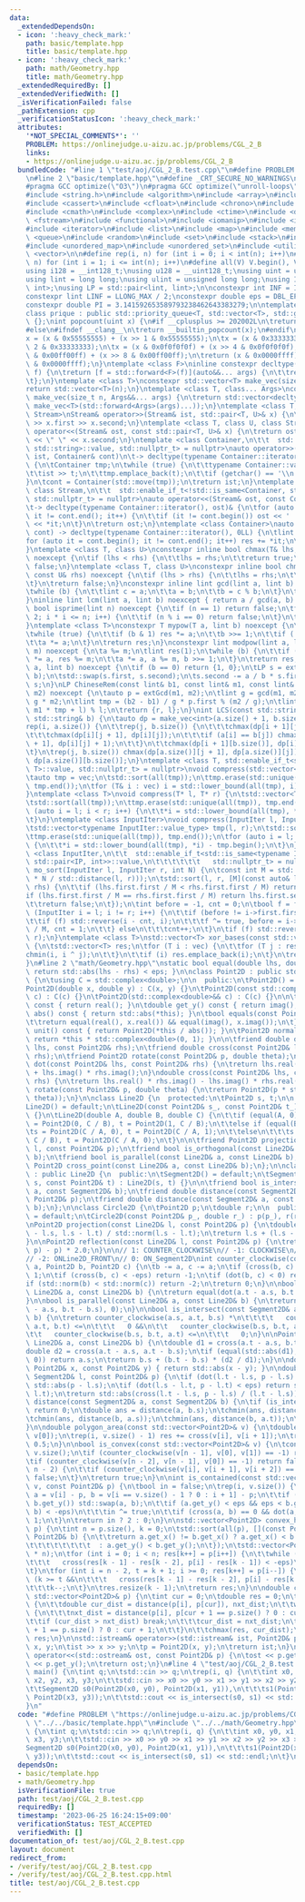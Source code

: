```yaml
---
data:
  _extendedDependsOn:
  - icon: ':heavy_check_mark:'
    path: basic/template.hpp
    title: basic/template.hpp
  - icon: ':heavy_check_mark:'
    path: math/Geometry.hpp
    title: math/Geometry.hpp
  _extendedRequiredBy: []
  _extendedVerifiedWith: []
  _isVerificationFailed: false
  _pathExtension: cpp
  _verificationStatusIcon: ':heavy_check_mark:'
  attributes:
    '*NOT_SPECIAL_COMMENTS*': ''
    PROBLEM: https://onlinejudge.u-aizu.ac.jp/problems/CGL_2_B
    links:
    - https://onlinejudge.u-aizu.ac.jp/problems/CGL_2_B
  bundledCode: "#line 1 \"test/aoj/CGL_2_B.test.cpp\"\n#define PROBLEM \"https://onlinejudge.u-aizu.ac.jp/problems/CGL_2_B\"\
    \n#line 2 \"basic/template.hpp\"\n#define _CRT_SECURE_NO_WARNINGS\n#ifndef __clang__\n\
    #pragma GCC optimize(\"O3\")\n#pragma GCC optimize(\"unroll-loops\")\n#endif\n\
    #include <string.h>\n#include <algorithm>\n#include <array>\n#include <bitset>\n\
    #include <cassert>\n#include <cfloat>\n#include <chrono>\n#include <climits>\n\
    #include <cmath>\n#include <complex>\n#include <ctime>\n#include <deque>\n#include\
    \ <fstream>\n#include <functional>\n#include <iomanip>\n#include <iostream>\n\
    #include <iterator>\n#include <list>\n#include <map>\n#include <memory>\n#include\
    \ <queue>\n#include <random>\n#include <set>\n#include <stack>\n#include <string>\n\
    #include <unordered_map>\n#include <unordered_set>\n#include <utility>\n#include\
    \ <vector>\n\n#define rep(i, n) for (int i = 0; i < int(n); i++)\n#define REP(i,\
    \ n) for (int i = 1; i <= int(n); i++)\n#define all(V) V.begin(), V.end()\n\n\
    using i128 = __int128_t;\nusing u128 = __uint128_t;\nusing uint = unsigned int;\n\
    using lint = long long;\nusing ulint = unsigned long long;\nusing IP = std::pair<int,\
    \ int>;\nusing LP = std::pair<lint, lint>;\n\nconstexpr int INF = INT_MAX / 2;\n\
    constexpr lint LINF = LLONG_MAX / 2;\nconstexpr double eps = DBL_EPSILON * 10;\n\
    constexpr double PI = 3.141592653589793238462643383279;\n\ntemplate <class T>\n\
    class prique : public std::priority_queue<T, std::vector<T>, std::greater<T>>\
    \ {};\nint popcount(uint x) {\n#if __cplusplus >= 202002L\n\treturn std::popcount(x);\n\
    #else\n#ifndef __clang__\n\treturn __builtin_popcount(x);\n#endif\n#endif\n\t\
    x = (x & 0x55555555) + (x >> 1 & 0x55555555);\n\tx = (x & 0x33333333) + (x >>\
    \ 2 & 0x33333333);\n\tx = (x & 0x0f0f0f0f) + (x >> 4 & 0x0f0f0f0f);\n\tx = (x\
    \ & 0x00ff00ff) + (x >> 8 & 0x00ff00ff);\n\treturn (x & 0x0000ffff) + (x >> 16\
    \ & 0x0000ffff);\n}\ntemplate <class F>\ninline constexpr decltype(auto) lambda_fix(F&&\
    \ f) {\n\treturn [f = std::forward<F>(f)](auto&&... args) {\n\t\treturn f(f, std::forward<decltype(args)>(args)...);\n\
    \t};\n}\ntemplate <class T>\nconstexpr std::vector<T> make_vec(size_t n) {\n\t\
    return std::vector<T>(n);\n}\ntemplate <class T, class... Args>\nconstexpr auto\
    \ make_vec(size_t n, Args&&... args) {\n\treturn std::vector<decltype(make_vec<T>(args...))>(n,\
    \ make_vec<T>(std::forward<Args>(args)...));\n}\ntemplate <class T, class U, class\
    \ Stream>\nStream& operator>>(Stream& ist, std::pair<T, U>& x) {\n\treturn ist\
    \ >> x.first >> x.second;\n}\ntemplate <class T, class U, class Stream>\nStream&\
    \ operator<<(Stream& ost, const std::pair<T, U>& x) {\n\treturn ost << x.first\
    \ << \" \" << x.second;\n}\ntemplate <class Container,\n\t\t  std::enable_if_t<!std::is_same<Container,\
    \ std::string>::value, std::nullptr_t> = nullptr>\nauto operator>>(std::istream&\
    \ ist, Container& cont)\n\t-> decltype(typename Container::iterator(), std::cin)&\
    \ {\n\tContainer tmp;\n\twhile (true) {\n\t\ttypename Container::value_type t;\n\
    \t\tist >> t;\n\t\ttmp.emplace_back(t);\n\t\tif (getchar() == '\\n') break;\n\t\
    }\n\tcont = Container(std::move(tmp));\n\treturn ist;\n}\ntemplate <class Container,\
    \ class Stream,\n\t\t  std::enable_if_t<!std::is_same<Container, std::string>::value,\
    \ std::nullptr_t> = nullptr>\nauto operator<<(Stream& ost, const Container& cont)\n\
    \t-> decltype(typename Container::iterator(), ost)& {\n\tfor (auto it = cont.begin();\
    \ it != cont.end(); it++) {\n\t\tif (it != cont.begin()) ost << ' ';\n\t\tost\
    \ << *it;\n\t}\n\treturn ost;\n}\ntemplate <class Container>\nauto sum(const Container&\
    \ cont) -> decltype(typename Container::iterator(), 0LL) {\n\tlint res = 0;\n\t\
    for (auto it = cont.begin(); it != cont.end(); it++) res += *it;\n\treturn res;\n\
    }\ntemplate <class T, class U>\nconstexpr inline bool chmax(T& lhs, const U& rhs)\
    \ noexcept {\n\tif (lhs < rhs) {\n\t\tlhs = rhs;\n\t\treturn true;\n\t}\n\treturn\
    \ false;\n}\ntemplate <class T, class U>\nconstexpr inline bool chmin(T& lhs,\
    \ const U& rhs) noexcept {\n\tif (lhs > rhs) {\n\t\tlhs = rhs;\n\t\treturn true;\n\
    \t}\n\treturn false;\n}\nconstexpr inline lint gcd(lint a, lint b) noexcept {\n\
    \twhile (b) {\n\t\tlint c = a;\n\t\ta = b;\n\t\tb = c % b;\n\t}\n\treturn a;\n\
    }\ninline lint lcm(lint a, lint b) noexcept { return a / gcd(a, b) * b; }\nconstexpr\
    \ bool isprime(lint n) noexcept {\n\tif (n == 1) return false;\n\tfor (int i =\
    \ 2; i * i <= n; i++) {\n\t\tif (n % i == 0) return false;\n\t}\n\treturn true;\n\
    }\ntemplate <class T>\nconstexpr T mypow(T a, lint b) noexcept {\n\tT res(1);\n\
    \twhile (true) {\n\t\tif (b & 1) res *= a;\n\t\tb >>= 1;\n\t\tif (!b) break;\n\
    \t\ta *= a;\n\t}\n\treturn res;\n}\nconstexpr lint modpow(lint a, lint b, lint\
    \ m) noexcept {\n\ta %= m;\n\tlint res(1);\n\twhile (b) {\n\t\tif (b & 1) res\
    \ *= a, res %= m;\n\t\ta *= a, a %= m, b >>= 1;\n\t}\n\treturn res;\n}\nLP extGcd(lint\
    \ a, lint b) noexcept {\n\tif (b == 0) return {1, 0};\n\tLP s = extGcd(b, a %\
    \ b);\n\tstd::swap(s.first, s.second);\n\ts.second -= a / b * s.first;\n\treturn\
    \ s;\n}\nLP ChineseRem(const lint& b1, const lint& m1, const lint& b2, const lint&\
    \ m2) noexcept {\n\tauto p = extGcd(m1, m2);\n\tlint g = gcd(m1, m2), l = m1 /\
    \ g * m2;\n\tlint tmp = (b2 - b1) / g * p.first % (m2 / g);\n\tlint r = (b1 +\
    \ m1 * tmp + l) % l;\n\treturn {r, l};\n}\nint LCS(const std::string& a, const\
    \ std::string& b) {\n\tauto dp = make_vec<int>(a.size() + 1, b.size() + 1);\n\t\
    rep(i, a.size()) {\n\t\trep(j, b.size()) {\n\t\t\tchmax(dp[i + 1][j], dp[i][j]);\n\
    \t\t\tchmax(dp[i][j + 1], dp[i][j]);\n\t\t\tif (a[i] == b[j]) chmax(dp[i + 1][j\
    \ + 1], dp[i][j] + 1);\n\t\t}\n\t\tchmax(dp[i + 1][b.size()], dp[i][b.size()]);\n\
    \t}\n\trep(j, b.size()) chmax(dp[a.size()][j + 1], dp[a.size()][j]);\n\treturn\
    \ dp[a.size()][b.size()];\n}\ntemplate <class T, std::enable_if_t<std::is_convertible<int,\
    \ T>::value, std::nullptr_t> = nullptr>\nvoid compress(std::vector<T>& vec) {\n\
    \tauto tmp = vec;\n\tstd::sort(all(tmp));\n\ttmp.erase(std::unique(all(tmp)),\
    \ tmp.end());\n\tfor (T& i : vec) i = std::lower_bound(all(tmp), i) - tmp.begin();\n\
    }\ntemplate <class T>\nvoid compress(T* l, T* r) {\n\tstd::vector<T> tmp(l, r);\n\
    \tstd::sort(all(tmp));\n\ttmp.erase(std::unique(all(tmp)), tmp.end());\n\tfor\
    \ (auto i = l; i < r; i++) {\n\t\t*i = std::lower_bound(all(tmp), *i) - tmp.begin();\n\
    \t}\n}\ntemplate <class InputIter>\nvoid compress(InputIter l, InputIter r) {\n\
    \tstd::vector<typename InputIter::value_type> tmp(l, r);\n\tstd::sort(all(tmp));\n\
    \ttmp.erase(std::unique(all(tmp)), tmp.end());\n\tfor (auto i = l; i < r; i++)\
    \ {\n\t\t*i = std::lower_bound(all(tmp), *i) - tmp.begin();\n\t}\n}\ntemplate\
    \ <class InputIter,\n\t\t  std::enable_if_t<std::is_same<typename InputIter::value_type,\
    \ std::pair<IP, int>>::value,\n\t\t\t\t\t\t   std::nullptr_t> = nullptr>\nvoid\
    \ mo_sort(InputIter l, InputIter r, int N) {\n\tconst int M = std::max(1.0, std::sqrt(lint(N)\
    \ * N / std::distance(l, r)));\n\tstd::sort(l, r, [M](const auto& lhs, const auto&\
    \ rhs) {\n\t\tif (lhs.first.first / M < rhs.first.first / M) return true;\n\t\t\
    if (lhs.first.first / M == rhs.first.first / M) return lhs.first.second < rhs.first.second;\n\
    \t\treturn false;\n\t});\n\tint before = -1, cnt = 0;\n\tbool f = false;\n\tfor\
    \ (InputIter i = l; i != r; i++) {\n\t\tif (before != i->first.first / M) {\n\t\
    \t\tif (f) std::reverse(i - cnt, i);\n\t\t\tf ^= true, before = i->first.first\
    \ / M, cnt = 1;\n\t\t} else\n\t\t\tcnt++;\n\t}\n\tif (f) std::reverse(r - cnt,\
    \ r);\n}\ntemplate <class T>\nstd::vector<T> xor_bases(const std::vector<T>& vec)\
    \ {\n\tstd::vector<T> res;\n\tfor (T i : vec) {\n\t\tfor (T j : res) {\n\t\t\t\
    chmin(i, i ^ j);\n\t\t}\n\t\tif (i) res.emplace_back(i);\n\t}\n\treturn res;\n\
    }\n#line 2 \"math/Geometry.hpp\"\nstatic bool equal(double lhs, double rhs) {\
    \ return std::abs(lhs - rhs) < eps; }\n\nclass Point2D : public std::complex<double>\
    \ {\n\tusing C = std::complex<double>;\n\n  public:\n\tPoint2D() = default;\n\t\
    Point2D(double x, double y) : C(x, y) {}\n\tPoint2D(const std::complex<double>&\
    \ c) : C(c) {}\n\tPoint2D(std::complex<double>&& c) : C(c) {}\n\n\tdouble get_x()\
    \ const { return real(); }\n\tdouble get_y() const { return imag(); }\n\n\tdouble\
    \ abs() const { return std::abs(*this); }\n\tbool equals(const Point2D& x) {\n\
    \t\treturn equal(real(), x.real()) && equal(imag(), x.imag());\n\t}\n\n\tPoint2D\
    \ unit() const { return Point2D(*this / abs()); }\n\tPoint2D normal() const {\
    \ return *this * std::complex<double>(0, 1); }\n\n\tfriend double dot(const Point2D&\
    \ lhs, const Point2D& rhs);\n\tfriend double cross(const Point2D& lhs, const Point2D&\
    \ rhs);\n\tfriend Point2D rotate(const Point2D& p, double theta);\n};\n\ndouble\
    \ dot(const Point2D& lhs, const Point2D& rhs) {\n\treturn lhs.real() * rhs.real()\
    \ + lhs.imag() * rhs.imag();\n}\ndouble cross(const Point2D& lhs, const Point2D&\
    \ rhs) {\n\treturn lhs.real() * rhs.imag() - lhs.imag() * rhs.real();\n}\nPoint2D\
    \ rotate(const Point2D& p, double theta) {\n\treturn Point2D(p * std::polar(1.0,\
    \ theta));\n}\n\nclass Line2D {\n  protected:\n\tPoint2D s, t;\n\n  public:\n\t\
    Line2D() = default;\n\tLine2D(const Point2D& s_, const Point2D& t_) : s(s_), t(t_)\
    \ {}\n\tLine2D(double A, double B, double C) {\n\t\tif (equal(A, 0))\n\t\t\ts\
    \ = Point2D(0, C / B), t = Point2D(1, C / B);\n\t\telse if (equal(B, 0))\n\t\t\
    \ts = Point2D(C / A, 0), t = Point2D(C / A, 1);\n\t\telse\n\t\t\ts = Point2D(0,\
    \ C / B), t = Point2D(C / A, 0);\n\t}\n\n\tfriend Point2D projection(const Line2D&\
    \ l, const Point2D& p);\n\tfriend bool is_orthogonal(const Line2D& a, const Line2D&\
    \ b);\n\tfriend bool is_parallel(const Line2D& a, const Line2D& b);\n\tfriend\
    \ Point2D cross_point(const Line2D& a, const Line2D& b);\n};\n\nclass Segment2D\
    \ : public Line2D {\n  public:\n\tSegment2D() = default;\n\tSegment2D(const Point2D&\
    \ s, const Point2D& t) : Line2D(s, t) {}\n\n\tfriend bool is_intersect(const Segment2D&\
    \ a, const Segment2D& b);\n\tfriend double distance(const Segment2D& l, const\
    \ Point2D& p);\n\tfriend double distance(const Segment2D& a, const Segment2D&\
    \ b);\n};\n\nclass Circle2D {\n\tPoint2D p;\n\tdouble r;\n\n  public:\n\tCircle2D()\
    \ = default;\n\tCircle2D(const Point2D& p_, double r_) : p(p_), r(r_) {}\n};\n\
    \nPoint2D projection(const Line2D& l, const Point2D& p) {\n\tdouble t = dot(p\
    \ - l.s, l.s - l.t) / std::norm(l.s - l.t);\n\treturn l.s + (l.s - l.t) * t;\n\
    }\n\nPoint2D reflection(const Line2D& l, const Point2D& p) {\n\treturn p + (projection(l,\
    \ p) - p) * 2.0;\n}\n\n// 1: COUNTER_CLOCKWISE\n// -1: CLOCKWISE\n// 2: ONLine2D_BACK\n\
    // -2: ONLine2D_FRONT\n// 0: ON_Segment2D\nint counter_clockwise(const Point2D&\
    \ a, Point2D b, Point2D c) {\n\tb -= a, c -= a;\n\tif (cross(b, c) > eps) return\
    \ 1;\n\tif (cross(b, c) < -eps) return -1;\n\tif (dot(b, c) < 0) return 2;\n\t\
    if (std::norm(b) < std::norm(c)) return -2;\n\treturn 0;\n}\n\nbool is_orthogonal(const\
    \ Line2D& a, const Line2D& b) {\n\treturn equal(dot(a.t - a.s, b.t - b.s), 0);\n\
    }\n\nbool is_parallel(const Line2D& a, const Line2D& b) {\n\treturn equal(cross(a.t\
    \ - a.s, b.t - b.s), 0);\n}\n\nbool is_intersect(const Segment2D& a, const Segment2D&\
    \ b) {\n\treturn counter_clockwise(a.s, a.t, b.s) *\n\t\t\t\t   counter_clockwise(a.s,\
    \ a.t, b.t) <=\n\t\t\t   0 &&\n\t\t   counter_clockwise(b.s, b.t, a.s) *\n\t\t\
    \t\t   counter_clockwise(b.s, b.t, a.t) <=\n\t\t\t   0;\n}\n\nPoint2D cross_point(const\
    \ Line2D& a, const Line2D& b) {\n\tdouble d1 = cross(a.t - a.s, b.t - b.s);\n\t\
    double d2 = cross(a.t - a.s, a.t - b.s);\n\tif (equal(std::abs(d1), 0) && equal(std::abs(d2),\
    \ 0)) return a.s;\n\treturn b.s + (b.t - b.s) * (d2 / d1);\n}\n\ndouble distance(const\
    \ Point2D& x, const Point2D& y) { return std::abs(x - y); }\n\ndouble distance(const\
    \ Segment2D& l, const Point2D& p) {\n\tif (dot(l.t - l.s, p - l.s) < eps) return\
    \ std::abs(p - l.s);\n\tif (dot(l.s - l.t, p - l.t) < eps) return std::abs(p -\
    \ l.t);\n\treturn std::abs(cross(l.t - l.s, p - l.s) / (l.t - l.s));\n}\n\ndouble\
    \ distance(const Segment2D& a, const Segment2D& b) {\n\tif (is_intersect(a, b))\
    \ return 0;\n\tdouble ans = distance(a, b.s);\n\tchmin(ans, distance(a, b.t));\n\
    \tchmin(ans, distance(b, a.s));\n\tchmin(ans, distance(b, a.t));\n\treturn ans;\n\
    }\n\ndouble polygon_area(const std::vector<Point2D>& v) {\n\tdouble res = cross(v.back(),\
    \ v[0]);\n\trep(i, v.size() - 1) res += cross(v[i], v[i + 1]);\n\treturn res *\
    \ 0.5;\n}\n\nbool is_convex(const std::vector<Point2D>& v) {\n\tconst int n =\
    \ v.size();\n\tif (counter_clockwise(v[n - 1], v[0], v[1]) == -1) return false;\n\
    \tif (counter_clockwise(v[n - 2], v[n - 1], v[0]) == -1) return false;\n\trep(i,\
    \ n - 2) {\n\t\tif (counter_clockwise(v[i], v[i + 1], v[i + 2]) == -1) return\
    \ false;\n\t}\n\treturn true;\n}\n\nint is_contained(const std::vector<Point2D>&\
    \ v, const Point2D& p) {\n\tbool in = false;\n\trep(i, v.size()) {\n\t\tPoint2D\
    \ a = v[i] - p, b = v[i == v.size() - 1 ? 0 : i + 1] - p;\n\t\tif (a.get_y() >\
    \ b.get_y()) std::swap(a, b);\n\t\tif (a.get_y() < eps && eps < b.get_y() && cross(a,\
    \ b) < -eps)\n\t\t\tin ^= true;\n\t\tif (cross(a, b) == 0 && dot(a, b) <= 0) return\
    \ 1;\n\t}\n\treturn in ? 2 : 0;\n}\n\nstd::vector<Point2D> convex_hull(std::vector<Point2D>\
    \ p) {\n\tint n = p.size(), k = 0;\n\tstd::sort(all(p), [](const Point2D& a, const\
    \ Point2D& b) {\n\t\treturn a.get_x() != b.get_x() ? a.get_x() < b.get_x()\n\t\
    \t\t\t\t\t\t\t\t  : a.get_y() < b.get_y();\n\t});\n\tstd::vector<Point2D> res(2\
    \ * n);\n\tfor (int i = 0; i < n; res[k++] = p[i++]) {\n\t\twhile (k >= 2 &&\n\
    \t\t\t   cross(res[k - 1] - res[k - 2], p[i] - res[k - 1]) < -eps)\n\t\t\tk--;\n\
    \t}\n\tfor (int i = n - 2, t = k + 1; i >= 0; res[k++] = p[i--]) {\n\t\twhile\
    \ (k >= t &&\n\t\t\t   cross(res[k - 1] - res[k - 2], p[i] - res[k - 1]) < -eps)\n\
    \t\t\tk--;\n\t}\n\tres.resize(k - 1);\n\treturn res;\n}\n\ndouble convex_polygon_diameter(const\
    \ std::vector<Point2D>& p) {\n\tint cur = 0;\n\tdouble res = 0;\n\trep(i, p.size())\
    \ {\n\t\tdouble cur_dist = distance(p[i], p[cur]), nxt_dist;\n\t\twhile (true)\
    \ {\n\t\t\tnxt_dist = distance(p[i], p[cur + 1 == p.size() ? 0 : cur + 1]);\n\t\
    \t\tif (cur_dist > nxt_dist) break;\n\t\t\tcur_dist = nxt_dist;\n\t\t\tcur = cur\
    \ + 1 == p.size() ? 0 : cur + 1;\n\t\t}\n\t\tchmax(res, cur_dist);\n\t}\n\treturn\
    \ res;\n}\n\nstd::istream& operator>>(std::istream& ist, Point2D& p) {\n\tdouble\
    \ x, y;\n\tist >> x >> y;\n\tp = Point2D(x, y);\n\treturn ist;\n}\n\nstd::ostream&\
    \ operator<<(std::ostream& ost, const Point2D& p) {\n\tost << p.get_x() << ' '\
    \ << p.get_y();\n\treturn ost;\n}\n#line 4 \"test/aoj/CGL_2_B.test.cpp\"\nint\
    \ main() {\n\tint q;\n\tstd::cin >> q;\n\trep(i, q) {\n\t\tint x0, y0, x1, y1,\
    \ x2, y2, x3, y3;\n\t\tstd::cin >> x0 >> y0 >> x1 >> y1 >> x2 >> y2 >> x3 >> y3;\n\
    \t\tSegment2D s0(Point2D(x0, y0), Point2D(x1, y1)),\n\t\t\ts1(Point2D(x2, y2),\
    \ Point2D(x3, y3));\n\t\tstd::cout << is_intersect(s0, s1) << std::endl;\n\t}\n\
    }\n"
  code: "#define PROBLEM \"https://onlinejudge.u-aizu.ac.jp/problems/CGL_2_B\"\n#include\
    \ \"../../basic/template.hpp\"\n#include \"../../math/Geometry.hpp\"\nint main()\
    \ {\n\tint q;\n\tstd::cin >> q;\n\trep(i, q) {\n\t\tint x0, y0, x1, y1, x2, y2,\
    \ x3, y3;\n\t\tstd::cin >> x0 >> y0 >> x1 >> y1 >> x2 >> y2 >> x3 >> y3;\n\t\t\
    Segment2D s0(Point2D(x0, y0), Point2D(x1, y1)),\n\t\t\ts1(Point2D(x2, y2), Point2D(x3,\
    \ y3));\n\t\tstd::cout << is_intersect(s0, s1) << std::endl;\n\t}\n}"
  dependsOn:
  - basic/template.hpp
  - math/Geometry.hpp
  isVerificationFile: true
  path: test/aoj/CGL_2_B.test.cpp
  requiredBy: []
  timestamp: '2023-06-25 16:24:15+09:00'
  verificationStatus: TEST_ACCEPTED
  verifiedWith: []
documentation_of: test/aoj/CGL_2_B.test.cpp
layout: document
redirect_from:
- /verify/test/aoj/CGL_2_B.test.cpp
- /verify/test/aoj/CGL_2_B.test.cpp.html
title: test/aoj/CGL_2_B.test.cpp
---
```

